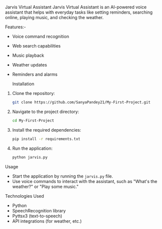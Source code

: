 Jarvis Virtual Assistant
Jarvis Virtual Assistant is an AI-powered voice assistant that helps with everyday tasks like setting reminders, searching online, playing music, and checking the weather.

 Features:-
- Voice command recognition
- Web search capabilities
- Music playback
- Weather updates
- Reminders and alarms

   Installation
1. Clone the repository:
   ```bash
   git clone https://github.com/SanyaPandey21/My-First-Project.git
   ```
2. Navigate to the project directory:
   ```bash
   cd My-First-Project
   ```
3. Install the required dependencies:
   ```bash
   pip install -r requirements.txt
   ```
4. Run the application:
   ```bash
   python jarvis.py
   ```

 Usage
- Start the application by running the `jarvis.py` file.
- Use voice commands to interact with the assistant, such as "What's the weather?" or "Play some music."

 Technologies Used
- Python
- SpeechRecognition library
- Pyttsx3 (text-to-speech)
- API integrations (for weather, etc.)

  



  

